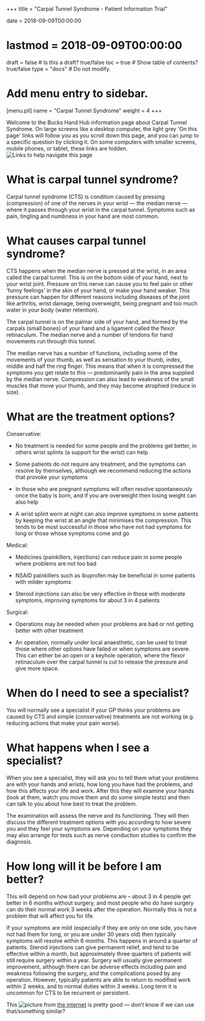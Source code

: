 +++
title = "Carpal Tunnel Syndrome - Patient Information Trial"

date = 2018-09-09T00:00:00
# lastmod = 2018-09-09T00:00:00

draft = false  # Is this a draft? true/false
toc = true  # Show table of contents? true/false
type = "docs"  # Do not modify.

# Add menu entry to sidebar.
[menu.pil]
  name = "Carpal Tunnel Syndrome"
  weight = 4
+++

Welcome to the Bucks Hand Hub information page about Carpal Tunnel Syndrome. On large screens like a desktop computer, the light grey 'On this page' links will follow you as you scroll down this page, and you can jump to a specific question by clicking it. On some computers with smaller screens, mobile phones, or tablet, these links are hidden.
![Links to help navigate this page](/img/toc_guide.png)

# What is carpal tunnel syndrome?
Carpal tunnel syndrome (CTS) is condition caused by pressing (compression) of one of the nerves in your wrist — the median nerve — where it passes through your wrist in the carpal tunnel.  Symptoms such as pain, tingling and numbness in your hand are most common.


# What causes carpal tunnel syndrome?
CTS happens when the median nerve is pressed at the wrist, in an area called the carpal tunnel.  This is on the bottom side of your hand, next to your wrist joint.  Pressure on this nerve can cause you to feel pain or other ‘funny feelings’ in the skin of your hand, or make your hand weaker. This pressure can happen for different reasons including diseases of the joint like arthritis, wrist damage, being overweight, being pregnant and too much water in your body (water retention).

The carpal tunnel is on the palmar side of your hand, and formed by the carpals (small bones) of your hand and a ligament called the flexor retinaculum.  The median nerve and a number of tendons for hand movements run through this tunnel.  

The median nerve has a number of functions, including some of the movements of your thumb, as well as sensation to your thumb, index, middle and half the ring finger. This means that when it is compressed the symptoms you get relate to this — predominantly pain in the area supplied by the median nerve.  Compression can also lead to weakness of the small muscles that move your thumb, and they may become atrophied (reduce in size).

# What are the treatment options?
Conservative:

*	No treatment is needed for some people and the problems get better, in others wrist splints (a support for the wrist) can help

*	Some patients do not require any treatment, and the symptoms can resolve by themselves, although we recommend reducing the actions that provoke your symptoms

*	In those who are pregnant symptoms will often resolve spontaneously once the baby is born, and if you are overweight then losing weight can also help

*	A wrist splint worn at night can also improve symptoms in some patients by keeping the wrist at an angle that minimises the compression.  This tends to be most successful in those who have not had symptoms for long or those whose symptoms come and go

Medical:

*	Medicines (painkillers, injections) can reduce pain in some people where problems are not too bad

*	NSAID painkillers such as ibuprofen may be beneficial in some patients with milder symptoms

*	Steroid injections can also be very effective in those with moderate symptoms, improving symptoms for about 3 in 4 patients

Surgical:

*	Operations may be needed when your problems are bad or not getting better with other treatment

*	An operation, normally under local anaesthetic, can be used to treat those where other options have failed or when symptoms are severe.  This can either be an open or a keyhole operation, where the flexor retinaculum over the carpal tunnel is cut to release the pressure and give more space.

# When do I need to see a specialist?
You will normally see a specialist if your GP thinks your problems are caused by CTS and simple (conservative) treatments are not working (e.g. reducing actions that make your pain worse).

# What happens when I see a specialist?
When you see a specialist, they will ask you to tell them what your problems are with your hands and wrists, how long you have had the problems, and how this affects your life and work.  After this they will examine your hands (look at them, watch you move them and do some simple tests) and then can talk to you about how best to treat the problem.

The examination will assess the nerve and its functioning.  They will then discuss the different treatment options with you according to how severe you and they feel your symptoms are.  Depending on your symptoms they may also arrange for tests such as nerve conduction studies to confirm the diagnosis.

# How long will it be before I am better?
This will depend on how bad your problems are – about 3 in 4 people get better in 6 months without surgery, and most people who do have surgery can do their normal work 3 weeks after the operation.  Normally this is not a problem that will affect you for life.

If your symptoms are mild (especially if they are only on one side, you have not had them for long, or you are under 30 years old) then typically symptoms will resolve within 6 months.  This happens in around a quarter of patients.  Steroid injections can give permanent relief, and tend to be effective within a month, but approximately three quarters of patients will still require surgery within a year.  Surgery will usually give permanent improvement, although there can be adverse effects including pain and weakness following the surgery, and the complications posed by any operation.  However, typically patients are able to return to modified work within 2 weeks, and to normal duties within 3 weeks.  Long term it is uncommon for CTS to be recurrent or persistent.

This ![picture](/img/CTS.jpg) from [the internet](https://patient.info/health/carpal-tunnel-syndrome-leaflet) is pretty good — don’t know if we can use that/something similar?
